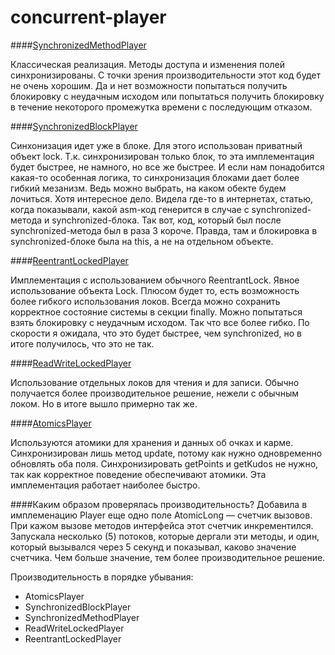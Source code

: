 concurrent-player
=================

####[SynchronizedMethodPlayer](/core/src/main/java/me/sbozhko/test/SynchronizedMethodPlayer.java)

Классическая реализация. Методы доступа и изменения полей синхронизированы. С точки зрения производительности этот код будет не очень хорошим. Да и нет возможности попытаться получить блокировку с неудачным исходом или попытаться получить блокировку в течение некоторого промежутка времени с последующим отказом. 

####[SynchronizedBlockPlayer](/core/src/main/java/me/sbozhko/test/SynchronizedBlockPlayer.java)

Синхонизация идет уже в блоке. Для этого использован приватный объект lock. Т.к. синхронизирован только блок, то эта имплементация будет быстрее, не намного, но все же быстрее. И если нам понадобится какая-то особенная логика, то синхронизация блоками дает более гибкий мезанизм. Ведь можно выбрать, на каком обекте будем лочиться. Хотя интересное дело. Видела где-то в интернетах, статью, когда показывали, какой asm-код генерится в случае с synchronized-метода и synchronized-блока. Так вот, код, который был после synchronized-метода был в раза 3 короче. Правда, там и блокировка в synchronized-блоке была на this, а не на отдельном объекте.

####[ReentrantLockedPlayer](/core/src/main/java/me/sbozhko/test/ReentrantLockedPlayer.java)

Имплементация с использованием обычного ReentrantLock. Явное использование объекта Lock. Плюсом будет то, есть возможность более гибкого использования локов. Всегда можно сохранить корректное состояние системы в секции finally. Можно попытаться взять блокировку с неудачным исходом. Так что все более гибко. По скорости я ожидала, что это будет быстрее, чем synchronized, но в итоге получилось, что это не так.

####[ReadWriteLockedPlayer](/corek/src/main/java/me/sbozhko/test/ReadWriteLockedPlayer.java)

Использование отдельных локов для чтения и для записи. Обычно получается более производительное решение, нежели с обычным локом. Но в итоге вышло примерно так же.

####[AtomicsPlayer](/core/src/main/java/me/sbozhko/test/AtomicsPlayer.java)

Используются атомики для хранения и данных об очках и карме. Синхронизирован лишь метод update, потому как нужно одновременно обновлять оба поля. Синхронизировать getPoints и getKudos не нужно, так как корректное поведение обеспечивают атомики. Эта имплементация работает наиболее быстро.

####Каким образом проверялась производительность?
Добавила в имплеменацию Player еще одно поле AtomicLong — счетчик вызовов. При кажом вызове методов интерфейса этот счетчик инкрементился. Запускала несколько (5) потоков, которые дергали эти методы, и один, который вызывался через 5 секунд и показывал, каково значение счетчика. Чем больше значение, тем более производительное решение.

Производительность в порядке убывания: 
* AtomicsPlayer
* SynchronizedBlockPlayer
* SynchronizedMethodPlayer
* ReadWriteLockedPlayer
* ReentrantLockedPlayer
